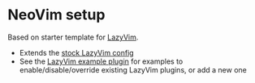 # NeoVim setup

Based on starter template for [LazyVim](https://github.com/LazyVim/LazyVim).
- Extends the [stock LazyVim config](https://github.com/LazyVim/LazyVim/blob/main/lua/lazyvim/init.lua)
- See the [LazyVim example plugin](https://github.com/LazyVim/starter/blob/main/lua/plugins/example.lua) for examples to enable/disable/override existing LazyVim plugins, or add a new one


